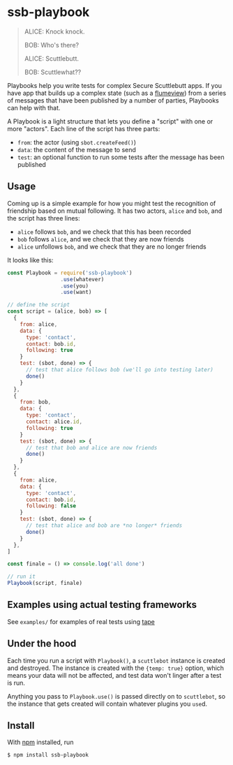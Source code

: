# ssb-playbook

> ALICE: Knock knock.
>
> BOB: Who's there?
>
> ALICE: Scuttlebutt.
>
> BOB: Scuttlewhat??


Playbooks help you write tests for complex Secure Scuttlebutt apps. If you have app that builds up a complex state (such as a [flumeview](https://github.com/flumedb/flumedb)) from a series of messages that have been published by a number of parties, Playbooks can help with that.

A Playbook is a light structure that lets you define a "script" with one or more "actors". Each line of the script has three parts:

* `from`: the actor (using `sbot.createFeed()`)
* `data`: the content of the message to send
* `test`: an optional function to run some tests after the message has been published

## Usage

Coming up is a simple example for how you might test the recognition of friendship based on mutual following. It has two actors, `alice` and `bob`, and the script has three lines:

* `alice` follows `bob`, and we check that this has been recorded
* `bob` follows `alice`, and we check that they are now friends
* `alice` unfollows `bob`, and we check that they are no longer friends

It looks like this:

```js
const Playbook = require('ssb-playbook')
                 .use(whatever)
                 .use(you)
                 .use(want)

// define the script
const script = (alice, bob) => [
  {
    from: alice,
    data: {
      type: 'contact',
      contact: bob.id,
      following: true
    }
    test: (sbot, done) => {
      // test that alice follows bob (we'll go into testing later)
      done()
    }
  },
  {
    from: bob,
    data: {
      type: 'contact',
      contact: alice.id,
      following: true
    }
    test: (sbot, done) => {
      // test that bob and alice are now friends
      done()
    }
  },
  {
    from: alice,
    data: {
      type: 'contact',
      contact: bob.id,
      following: false
    }
    test: (sbot, done) => {
      // test that alice and bob are *no longer* friends
      done()
    }
  },
]

const finale = () => console.log('all done')

// run it
Playbook(script, finale)

```

## Examples using actual testing frameworks

See `examples/` for examples of real tests using [tape](https://github.com/substack/tape)

## Under the hood

Each time you run a script with `Playbook()`, a `scuttlebot` instance is created and destroyed. The instance is created with the `{temp: true}` option, which means your data will not be affected, and test data won't linger after a test is run.

Anything you pass to `Playbook.use()` is passed directly on to `scuttlebot`, so the instance that gets created will contain whatever plugins you `use`d.

## Install

With [npm](https://npmjs.org/) installed, run

```
$ npm install ssb-playbook
```
